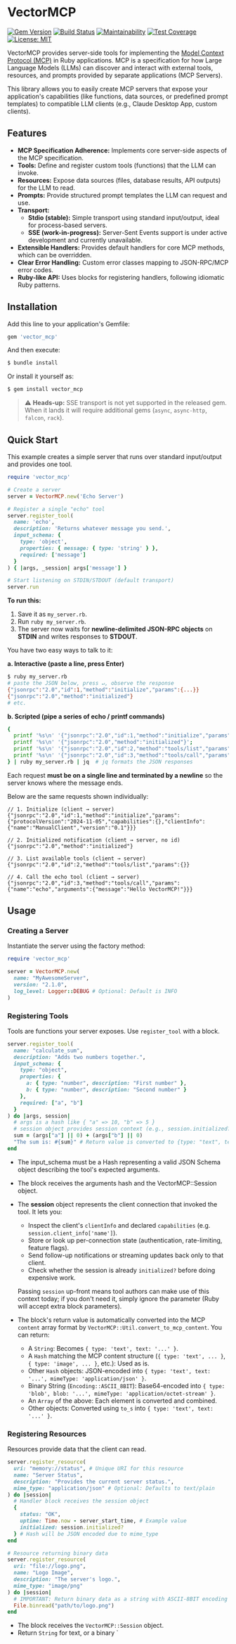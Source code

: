 # VectorMCP

<!-- Badges (Add URLs later) -->
[![Gem Version](https://badge.fury.io/rb/vector_mcp.svg)](https://badge.fury.io/rb/vector_mcp)
[![Build Status](https://github.com/sergiobayona/vector_mcp/actions/workflows/ruby.yml/badge.svg)](https://github.com/sergiobayona/vector_mcp/actions/workflows/ruby.yml)
[![Maintainability](https://api.codeclimate.com/v1/badges/YOUR_BADGE_ID/maintainability)](https://codeclimate.com/github/sergiobayona/vector_mcp/maintainability)
[![Test Coverage](https://api.codeclimate.com/v1/badges/YOUR_BADGE_ID/test_coverage)](https://codeclimate.com/github/sergiobayona/vector_mcp/test_coverage)
[![License: MIT](https://img.shields.io/badge/License-MIT-yellow.svg)](https://opensource.org/licenses/MIT)

VectorMCP provides server-side tools for implementing the [Model Context Protocol (MCP)](https://modelcontext.dev/) in Ruby applications. MCP is a specification for how Large Language Models (LLMs) can discover and interact with external tools, resources, and prompts provided by separate applications (MCP Servers).

This library allows you to easily create MCP servers that expose your application's capabilities (like functions, data sources, or predefined prompt templates) to compatible LLM clients (e.g., Claude Desktop App, custom clients).

## Features

*   **MCP Specification Adherence:** Implements core server-side aspects of the MCP specification.
*   **Tools:** Define and register custom tools (functions) that the LLM can invoke.
*   **Resources:** Expose data sources (files, database results, API outputs) for the LLM to read.
*   **Prompts:** Provide structured prompt templates the LLM can request and use.
*   **Transport:**
    *   **Stdio (stable):** Simple transport using standard input/output, ideal for process-based servers.
    *   **SSE (work-in-progress):** Server-Sent Events support is under active development and currently unavailable.
*   **Extensible Handlers:** Provides default handlers for core MCP methods, which can be overridden.
*   **Clear Error Handling:** Custom error classes mapping to JSON-RPC/MCP error codes.
*   **Ruby-like API:** Uses blocks for registering handlers, following idiomatic Ruby patterns.

## Installation

Add this line to your application's Gemfile:

```ruby
gem 'vector_mcp'
```

And then execute:

```bash
$ bundle install
```

Or install it yourself as:

```bash
$ gem install vector_mcp
```

> ⚠️  **Heads-up:** SSE transport is not yet supported in the released gem. When it lands it will require additional gems (`async`, `async-http`, `falcon`, `rack`).

## Quick Start

This example creates a simple server that runs over standard input/output and provides one tool.

```ruby
require 'vector_mcp'

# Create a server
server = VectorMCP.new('Echo Server')

# Register a single "echo" tool
server.register_tool(
  name: 'echo',
  description: 'Returns whatever message you send.',
  input_schema: {
    type: 'object',
    properties: { message: { type: 'string' } },
    required: ['message']
  }
) { |args, _session| args['message'] }

# Start listening on STDIN/STDOUT (default transport)
server.run
```

**To run this:**

1.  Save it as `my_server.rb`.
2.  Run `ruby my_server.rb`.
3.  The server now waits for **newline-delimited JSON-RPC objects** on **STDIN** and writes responses to **STDOUT**.

   You have two easy ways to talk to it:

   **a. Interactive (paste a line, press Enter)**

   ```bash
   $ ruby my_server.rb
   # paste the JSON below, press ↵, observe the response
   {"jsonrpc":"2.0","id":1,"method":"initialize","params":{...}}
   {"jsonrpc":"2.0","method":"initialized"}
   # etc.
   ```

   **b. Scripted (pipe a series of echo / printf commands)**

   ```bash
   { 
     printf '%s\n' '{"jsonrpc":"2.0","id":1,"method":"initialize","params":{"protocolVersion":"2024-11-05","capabilities":{},"clientInfo":{"name":"CLI","version":"0.1"}}}';
     printf '%s\n' '{"jsonrpc":"2.0","method":"initialized"}';
     printf '%s\n' '{"jsonrpc":"2.0","id":2,"method":"tools/list","params":{}}';
     printf '%s\n' '{"jsonrpc":"2.0","id":3,"method":"tools/call","params":{"name":"echo","arguments":{"message":"Hello VectorMCP!"}}}';
   } | ruby my_server.rb | jq  # jq formats the JSON responses
   ```

   Each request **must be on a single line and terminated by a newline** so the server knows where the message ends.

   Below are the same requests shown individually:

```jsonc
// 1. Initialize (client → server)
{"jsonrpc":"2.0","id":1,"method":"initialize","params":{"protocolVersion":"2024-11-05","capabilities":{},"clientInfo":{"name":"ManualClient","version":"0.1"}}}

// 2. Initialized notification (client → server, no id)
{"jsonrpc":"2.0","method":"initialized"}

// 3. List available tools (client → server)
{"jsonrpc":"2.0","id":2,"method":"tools/list","params":{}}

// 4. Call the echo tool (client → server)
{"jsonrpc":"2.0","id":3,"method":"tools/call","params":{"name":"echo","arguments":{"message":"Hello VectorMCP!"}}}
```

## Usage

### Creating a Server

Instantiate the server using the factory method:

```ruby
require 'vector_mcp'

server = VectorMCP.new(
  name: "MyAwesomeServer",
  version: "2.1.0",
  log_level: Logger::DEBUG # Optional: Default is INFO
)
```

### Registering Tools

Tools are functions your server exposes. Use `register_tool` with a block.

```ruby
server.register_tool(
  name: "calculate_sum",
  description: "Adds two numbers together.",
  input_schema: {
    type: "object",
    properties: {
      a: { type: "number", description: "First number" },
      b: { type: "number", description: "Second number" }
    },
    required: ["a", "b"]
  }
) do |args, session|
  # args is a hash like { "a" => 10, "b" => 5 }
  # session object provides session context (e.g., session.initialized?)
  sum = (args["a"] || 0) + (args["b"] || 0)
  "The sum is: #{sum}" # Return value is converted to {type: "text", text: ...}
end
```

*   The input_schema must be a Hash representing a valid JSON Schema object describing the tool's expected arguments.
*   The block receives the arguments hash and the VectorMCP::Session object.
*   The **session** object represents the client connection that invoked the tool. It lets you:
    * Inspect the client's `clientInfo` and declared `capabilities` (e.g. `session.client_info['name']`).
    * Store or look up per-connection state (authentication, rate-limiting, feature flags).
    * Send follow-up notifications or streaming updates back only to that client.
    * Check whether the session is already `initialized?` before doing expensive work.

    Passing `session` up-front means tool authors can make use of this context today; if you don't need it, simply ignore the parameter (Ruby will accept extra block parameters).
*   The block's return value is automatically converted into the MCP `content` array format by `VectorMCP::Util.convert_to_mcp_content`. You can return:
    *   A `String`: Becomes `{ type: 'text', text: '...' }`.
    *   A `Hash` matching the MCP content structure (`{ type: 'text', ... }`, `{ type: 'image', ... }`, etc.): Used as is.
    *   Other `Hash` objects: JSON-encoded into `{ type: 'text', text: '...', mimeType: 'application/json' }`.
    *   Binary String (`Encoding::ASCII_8BIT`): Base64-encoded into `{ type: 'blob', blob: '...', mimeType: 'application/octet-stream' }`.
    *   An `Array` of the above: Each element is converted and combined.
    *   Other objects: Converted using `to_s` into `{ type: 'text', text: '...' }`.

### Registering Resources

Resources provide data that the client can read.

```ruby
server.register_resource(
  uri: "memory://status", # Unique URI for this resource
  name: "Server Status",
  description: "Provides the current server status.",
  mime_type: "application/json" # Optional: Defaults to text/plain
) do |session|
  # Handler block receives the session object
  {
    status: "OK",
    uptime: Time.now - server_start_time, # Example value
    initialized: session.initialized?
  } # Hash will be JSON encoded due to mime_type
end

# Resource returning binary data
server.register_resource(
  uri: "file://logo.png",
  name: "Logo Image",
  description: "The server's logo.",
  mime_type: "image/png"
) do |session|
  # IMPORTANT: Return binary data as a string with ASCII-8BIT encoding
  File.binread("path/to/logo.png")
end
```

*   The block receives the `VectorMCP::Session` object.
*   Return `String` for text, or a binary `